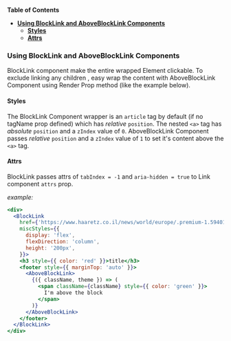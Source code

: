 <!-- START doctoc generated TOC please keep comment here to allow auto update -->
<!-- DON'T EDIT THIS SECTION, INSTEAD RE-RUN doctoc TO UPDATE -->

**Table of Contents**

- [**Using BlockLink and AboveBlockLink Components**](#using-blocklink-and-aboveblocklink-components)
  - [**Styles**](#styles)
  - [**Attrs**](#attrs)

<!-- END doctoc generated TOC please keep comment here to allow auto update -->

### **Using BlockLink and AboveBlockLink Components**

BlockLink component make the entire wrapped Element clickable. To exclude linking any children , easy wrap the content with AboveBlockLink Component using Render Prop method (like the example below).

#### **Styles**

The BlockLink Component wrapper is an `article` tag by default (if no tagName prop defined) which has _relative_ `position`. The nested `<a>` tag has _absolute_ `position` and a `zIndex` value of `0`. AboveBlockLink Component passes _relative_ `position` and a `zIndex` value of `1` to set it's content above the `<a>` tag.

#### **Attrs**

BlockLink passes attrs of `tabIndex = -1` and `aria-hidden = true` to Link component `attrs` prop.

_example:_

```jsx
<div>
  <BlockLink
    href={'https://www.haaretz.co.il/news/world/europe/.premium-1.5940125'}
    miscStyles={{
      display: 'flex',
      flexDirection: 'column',
      height: '200px',
    }}>
    <h3 style={{ color: 'red' }}>title</h3>
    <footer style={{ marginTop: 'auto' }}>
      <AboveBlockLink>
        {({ className, theme }) => (
          <span className={className} style={{ color: 'green' }}>
            I'm above the block
          </span>
        )}
      </AboveBlockLink>
    </footer>
  </BlockLink>
</div>
```
